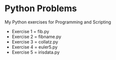# Python Problems
My Python exercises for Programming and Scripting

* Exercise 1 = fib.py
* Exercise 2 = fibname.py
* Exercise 3 = collatz.py
* Exercise 4 = euler5.py
* Exercise 5 = irisdata.py
